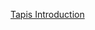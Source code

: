 [Tapis Introduction](https://docs.google.com/presentation/d/1Mqtiy1-VIesLxjyDSeCh8OM_oVKj1TrongGU-UDORlY/edit?usp=sharing)